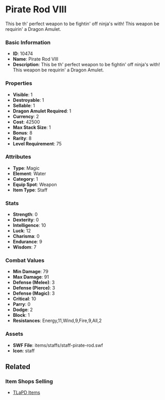 # Pirate Rod VIII

This be th' perfect weapon to be fightin' off ninja's with! This weapon be requirin' a Dragon Amulet.

### Basic Information

- **ID**: 10474
- **Name**: Pirate Rod VIII
- **Description**: This be th&#039; perfect weapon to be fightin&#039; off ninja&#039;s with! This weapon be requirin&#039; a Dragon Amulet.

### Properties

- **Visible**: 1
- **Destroyable**: 1
- **Sellable**: 1
- **Dragon Amulet Required**: 1
- **Currency**: 2
- **Cost**: 42500
- **Max Stack Size**: 1
- **Bonus**: 8
- **Rarity**: 8
- **Level Requirement**: 75

### Attributes

- **Type**: Magic
- **Element**: Water
- **Category**: 1
- **Equip Spot**: Weapon
- **Item Type**: Staff

### Stats

- **Strength**: 0
- **Dexterity**: 0
- **Intelligence**: 10
- **Luck**: 12
- **Charisma**: 0
- **Endurance**: 9
- **Wisdom**: 7

### Combat Values

- **Min Damage**: 79
- **Max Damage**: 91
- **Defense (Melee)**: 3
- **Defense (Pierce)**: 3
- **Defense (Magic)**: 3
- **Critical**: 10
- **Parry**: 0
- **Dodge**: 2
- **Block**: 1
- **Resistances**: Energy,11,Wind,9,Fire,9,All,2

### Assets

- **SWF File**: items/staffs/staff-pirate-rod.swf
- **Icon**: staff

## Related

### Item Shops Selling

- [TLaPD Items](../item-shops/275-tlapd-items.md)

